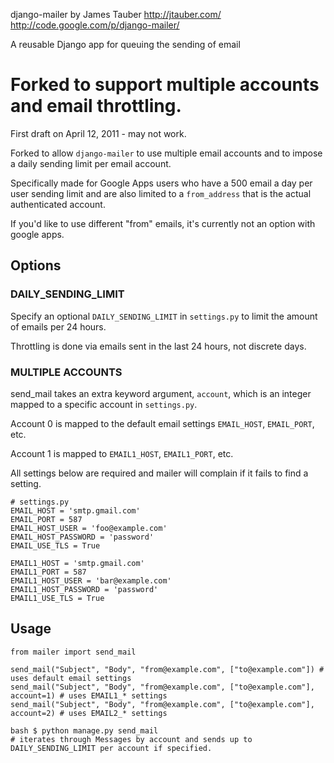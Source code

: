django-mailer by James Tauber <http://jtauber.com/>
http://code.google.com/p/django-mailer/

A reusable Django app for queuing the sending of email



# Forked to support multiple accounts and email throttling.

First draft on April 12, 2011 - may not work. 

Forked to allow `django-mailer` to use multiple email accounts and to impose a daily sending limit per email account.

Specifically made for Google Apps users who have a 500 email a day per user sending limit and are also limited to a `from_address` that is the actual authenticated account.

If you'd like to use different "from" emails, it's currently not an option with google apps.




## Options

### DAILY_SENDING_LIMIT  
Specify an optional `DAILY_SENDING_LIMIT` in `settings.py` to limit the amount of emails per 24 hours.

Throttling is done via emails sent in the last 24 hours, not discrete days.



### MULTIPLE ACCOUNTS  
send_mail takes an extra keyword argument, `account`, which is an integer mapped to a specific account in `settings.py`.

Account 0 is mapped to the default email settings `EMAIL_HOST`, `EMAIL_PORT`, etc. 

Account 1 is mapped to `EMAIL1_HOST`, `EMAIL1_PORT`, etc. 

All settings below are required and mailer will complain if it fails to find a setting.

    # settings.py
    EMAIL_HOST = 'smtp.gmail.com'
    EMAIL_PORT = 587
    EMAIL_HOST_USER = 'foo@example.com'
    EMAIL_HOST_PASSWORD = 'password'
    EMAIL_USE_TLS = True

    EMAIL1_HOST = 'smtp.gmail.com'
    EMAIL1_PORT = 587
    EMAIL1_HOST_USER = 'bar@example.com'
    EMAIL1_HOST_PASSWORD = 'password'
    EMAIL1_USE_TLS = True

## Usage

    from mailer import send_mail

    send_mail("Subject", "Body", "from@example.com", ["to@example.com"]) # uses default email settings
    send_mail("Subject", "Body", "from@example.com", ["to@example.com"], account=1) # uses EMAIL1_* settings
    send_mail("Subject", "Body", "from@example.com", ["to@example.com"], account=2) # uses EMAIL2_* settings

    bash $ python manage.py send_mail
    # iterates through Messages by account and sends up to DAILY_SENDING_LIMIT per account if specified.